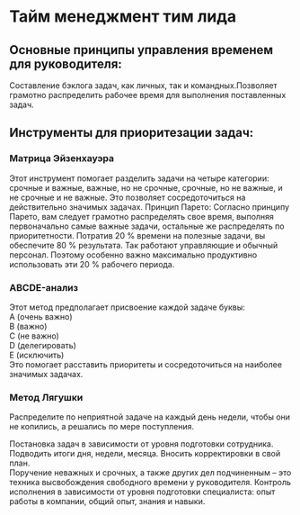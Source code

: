 # Тайм менеджмент тим лида

## Основные принципы управления временем для руководителя:
<span><CheckBox title="Планирование долгосрочное и краткосрочное">Составление бэклога задач, как личных, так и командных.</CheckBox><CheckBox title="Приоритизация задач">Позволяет грамотно распределить рабочее время для выполнения поставленных задач.</CheckBox></span>
<!-- ![подпись1](/src/markdownText/timemanagement/control.png)
![подпись1](/src/markdownText/timemanagement/control.png) -->

## Инструменты для приоритезации задач:

### Матрица Эйзенхауэра

Этот инструмент помогает разделить задачи на четыре категории: срочные и важные, важные, но не срочные, срочные, но не важные, и не срочные и не важные. Это позволяет сосредоточиться на действительно значимых задачах.
Принцип Парето: Согласно принципу Парето, вам следует грамотно распределять свое время, выполняя первоначально самые важные задачи, остальные же распределять по приоритетности. Потратив 20 % времени на полезные задачи, вы обеспечите 80 % результата. Так работают управляющие и обычный персонал. Поэтому особенно важно максимально продуктивно использовать эти 20 % рабочего периода.

### ABCDE-анализ

Этот метод предполагает присвоение каждой задаче буквы:  
A (очень важно)  
B (важно)  
C (не важно)  
D (делегировать)  
E (исключить)  
Это помогает расставить приоритеты и сосредоточиться на наиболее значимых задачах.

### Метод Лягушки

Распределите по неприятной задаче на каждый день недели, чтобы они не копились, а решались по мере поступления.

<CheckBox title="Специфическая постановка задач">Постановка задач в зависимости от уровня подготовки сотрудника.</CheckBox> <CheckBox title="Анализ и рефлексия">Подводить итоги дня, недели, месяца. Вносить корректировки в свой план.</CheckBox>  
<CheckBox title="Делегирование">Поручение неважных и срочных, а также других дел подчиненным – это техника высвобождения свободного времени у руководителя. </CheckBox>
<CheckBox title="Специфический контроль исполнения">Контроль исполнения в зависимости от уровня подготовки специалиста: опыт работы в компании, общий опыт, знания и навыки.</CheckBox>

